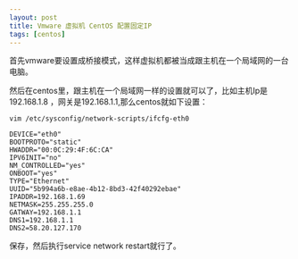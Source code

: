```yaml
---
layout: post
title: Vmware 虚拟机 CentOS 配置固定IP
tags: [centos]
---
```


首先vmware要设置成桥接模式，这样虚拟机都被当成跟主机在一个局域网的一台电脑。

然后在centos里，跟主机在一个局域网一样的设置就可以了，比如主机Ip是192.168.1.8 ，网关是192.168.1.1,那么centos就如下设置：

    vim /etc/sysconfig/network-scripts/ifcfg-eth0

```
DEVICE="eth0"  
BOOTPROTO="static"  
HWADDR="00:0C:29:4F:6C:CA"  
IPV6INIT="no"  
NM_CONTROLLED="yes"  
ONBOOT="yes"  
TYPE="Ethernet"  
UUID="5b994a6b-e8ae-4b12-8bd3-42f40292ebae"  
IPADDR=192.168.1.69  
NETMASK=255.255.255.0  
GATWAY=192.168.1.1  
DNS1=192.168.1.1  
DNS2=58.20.127.170
```

保存，然后执行service network restart就行了。
